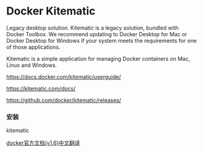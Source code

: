# Docker Kitematic
<!-- @author DHJT 2020-04-15 -->
Legacy desktop solution. Kitematic is a legacy solution, bundled with Docker Toolbox. We recommend updating to Docker Desktop for Mac or Docker Desktop for Windows if your system meets the requirements for one of those applications.

Kitematic is a simple application for managing Docker containers on Mac, Linux and Windows.

https://docs.docker.com/kitematic/userguide/

https://kitematic.com/docs/

https://github.com/docker/kitematic/releases/

### 安装
kitematic


[docker官方文档(v1.6)中文翻译](https://www.bookstack.cn/read/dockerdocs/Kitematic-userguide.md)